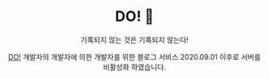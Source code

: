 <h1 align="center"> DO! 🥥  </h1>

<p align="center"> 기록되지 않는 것은 기록되지 않는다!</p>
<p align="center"><a href="http://i3a507.p.ssafy.io/">DO!</a> 개발자의 개발자에 의한 개발자를 위한 블로그 서비스 2020.09.01 이후로 서버를 비활성화 하였습니다.</p>
